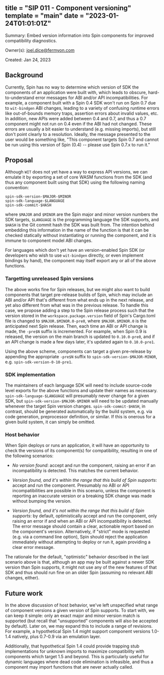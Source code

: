 title = "SIP 011 - Component versioning"
template = "main"
date = "2023-01-24T01:01:01Z"
---

Summary: Embed version information into Spin components for improved compatibility diagnostics.

Owner(s): joel.dice@fermyon.com

Created: Jan 24, 2023

## Background

Currently, Spin has no way to determine which version of SDK the components of an application were built with, which leads to obscure, hard-to-understand error messages for ABI and/or API incompatibilities.  For example, a component built with a Spin 0.4 SDK won't run on Spin 0.7 due to `wit-bindgen` ABI changes, leading to a variety of confusing runtime errors like out-of-bounds memory traps, assertion errors about invalid values, etc.  In addition, new APIs were added between 0.4 and 0.7, and thus a 0.7 component might not run on 0.4 even if the ABI had not changed.  These errors are usually a bit easier to understand (e.g. missing imports), but still don't point clearly to a resolution.  Ideally, the message presented to the user would be something like, "This component targets Spin 0.7 and cannot be run using this version of Spin (0.4) -- please use Spin 0.7.x to run it."

## Proposal

Although `WIT` does not yet have a way to express API versions, we can emulate it by exporting a set of core WASM functions from the SDK (and thus any component built using that SDK) using the following naming convention:

```
spin-sdk-version-$MAJOR-$MINOR
spin-sdk-language-$LANGUAGE
spin-sdk-commit-$HASH
```

where `$MAJOR` and `$MINOR` are the Spin major and minor version numbers the SDK targets, `$LANGUAGE` is the programming language the SDK supports, and `$HASH` is the Git commit hash the SDK was built from. The intention behind embedding this information in the name of the function is that it can be checked statically without instantiating or running the component, and it is immune to component model ABI changes.

For languages which don't yet have an version-enabled Spin SDK (or developers who wish to use `wit-bindgen` directly, or even implement bindings by hand), the component may itself export any or all of the above functions.

### Targetting unreleased Spin versions

The above works fine for Spin releases, but we might also want to build components that target pre-release builds of Spin, which may include an ABI and/or API that's different from what ends up in the next release, and yet also different from what was in the previous release.  To handle this case, we propose adding a step to the Spin release process such that the version stored in the `workspace.package.version` field of Spin's Cargo.toml file is changed to `$MAJOR.$MINOR.0-pre0`, where `$MAJOR.$MINOR.0` is the anticipated next Spin release.  Then, each time an ABI or API change is made, the `-pre$N` suffix is incremented.  For example, when Spin 0.9 is released, the version on the main branch is updated to `0.10.0-pre0`, and if an API change is made a few days later, it's updated again to `0.10.0-pre1`.

Using the above scheme, components can target a given pre-release by appending the appropriate `-pre$N` suffix to `spin-sdk-version-$MAJOR-MINOR`, e.g. `spin-sdk-version-0-10-pre1`.

### SDK implementation

The maintainers of each language SDK will need to include source-code level exports for the above functions and update their names as necessary.  `spin-sdk-language-$LANGUAGE` will presumably never change for a given SDK, but `spin-sdk-version-$MAJOR-$MINOR` will need to be updated manually whenever the target Spin version changes.  `spin-sdk-commit-$HASH`, in contrast, should be generated automatically by the build system, e.g. via code generation, preprocessor definition, or similar.  If this is onerous for a given build system, it can simply be omitted.

### Host behavior

When Spin deploys or runs an application, it will have an opportunity to check the versions of its component(s) for compatibility, resulting in one of the following scenarios:

- *No version found*: accept and run the component, raising an error if an incompatibility is detected.  This matches the current behavior.

- *Version found, and it's within the range that this build of Spin supports*: accept and run the component.  Presumably no ABI or API incompatibilities are possible in this scenario, unless the component is reporting an inaccurate version or a breaking SDK change was made without bumping the version.

- *Version found, and it's _not_ within the range that this build of Spin supports*: by default, optimistically accept and run the component, only raising an error if and when an ABI or API incompatibility is detected.  The error message should contain a clear, actionable report based on the component's version.  Alternatively, if "strict" mode is requested (e.g. via a command line option), Spin should reject the application immediately without attempting to deploy or run it, again providing a clear error message.

The rationale for the default, "optimistic" behavior described in the last scenario above is that, although an app may be built against a newer SDK version than Spin supports, it might not use any of the new features of that SDK and thus should run fine on an older Spin (assuming no relevant ABI changes, either).

## Future work

In the above discussion of host behavior, we've left unspecified what range of component versions a given version of Spin supports.  To start with, we can keep it simple: only an exact major and minor version match is supported (but recall that "unsupported" components will also be accepted by default).  Later on, we may expand this to include a range of revisions.  For example, a hypothetical Spin 1.4 might support component versions 1.0-1.4 natively, plus 0.7-0.9 via an emulation layer.

Additionally, that hypothetical Spin 1.4 could provide trapping stub implementations for unknown imports to maximize compatibility with components which target 1.5 and beyond.  This is particularly useful for dynamic languages where dead code elimination is infeasible, and thus a component may import functions that are never actually called.
